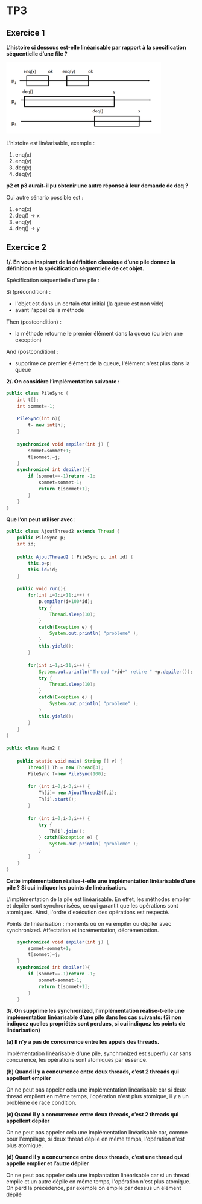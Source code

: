 # TP3

## Exercice 1

**L’histoire ci dessous est-elle linéarisable par rapport à la specification séquentielle d’une file ?**

![histoire](./histoire.png)

L'histoire est linéarisable, exemple :
1. enq(x) 
2. enq(y) 
3. deq(x) 
4. deq(y)

**p2 et p3 aurait-il pu obtenir une autre réponse à leur demande de deq ?**

Oui autre sénario possible est :
1. enq(x) 
2. deq() -> x 
3. enq(y) 
4. deq() -> y

## Exercice 2

**1/. En vous inspirant de la définition classique d’une pile donnez la définition et la spécification séquentielle de cet objet.**

Spécification séquentielle d'une pile :

Si (précondition) : 
- l'objet est dans un certain état initial (la queue est non vide)
- avant l'appel de la méthode

Then (postcondition) :
- la méthode retourne le premier élément dans la queue (ou bien une exception)

And (postcondition) :
- supprime ce premier élément de la queue, l'élément n'est plus dans la queue


**2/. On considère l’implémentation suivante :**

```java
public class PileSync {
    int t[];
    int sommet=-1;

    PileSync(int n){
        t= new int[n];
    }

    synchronized void empiler(int j) {
        sommet=sommet+1;
        t[sommet]=j;
    }
    synchronized int depiler(){
        if (sommet==-1)return -1;
            sommet=sommet-1;
            return t[sommet+1];
        }
    }
}
```

**Que l’on peut utiliser avec :**

```java	
public class AjoutThread2 extends Thread {
    public PileSync p;
    int id;
    
    public AjoutThread2 ( PileSync p, int id) {
        this.p=p;
        this.id=id;
    }

    public void run(){
        for(int i=1;i<11;i++) {
            p.empiler(i+100*id);
            try {
                Thread.sleep(10);
            }
            catch(Exception e) { 
                System.out.println( "probleme" );
            }
            this.yield();
        }

        for(int i=1;i<11;i++) {
            System.out.println("Thread "+id+" retire " +p.depiler());
            try {
                Thread.sleep(10);
            }
            catch(Exception e) { 
                System.out.println( "probleme" );
            }
            this.yield();
        }
    }
}

public class Main2 {

    public static void main( String [] v) {
        Thread[] Th = new Thread[3];
        PileSync f=new PileSync(100);

        for (int i=0;i<3;i++) {
            Th[i]= new AjoutThread2(f,i);
            Th[i].start();
        }
        
        for (int i=0;i<3;i++) { 
            try {
                Th[i].join();
            } catch(Exception e) {
                System.out.println( "probleme" );
            }
        }
    }
}
```

**Cette implémentation réalise-t-elle une implémentation linéarisable d’une pile ? Si oui indiquer les points de linéarisation.**

L'implémentation de la pile est linéarisable. En effet, les méthodes empiler et depiler sont synchronisées, ce qui garantit que les opérations sont atomiques. Ainsi, l'ordre d'exécution des opérations est respecté.

Points de linéarisation : moments où on va empiler ou dépiler avec synchronized. Affectation et incrémentation, décrémentation.

```java
    synchronized void empiler(int j) {
        sommet=sommet+1;
        t[sommet]=j;
    }
    synchronized int depiler(){
        if (sommet==-1)return -1;
            sommet=sommet-1;
            return t[sommet+1];
        }
    }
```

**3/. On supprime les synchronized, l’implémentation réalise-t-elle une implémentation linéarisable d’une pile dans les cas suivants: (Si non indiquez quelles propriétés sont perdues, si oui indiquez les points de linéarisation)**

**(a) Il n’y a pas de concurrence entre les appels des threads.**

Implémentation linéarisable d'une pile, synchronized est superflu car sans concurence, les opérations sont atomiques par essence.

**(b) Quand il y a concurrence entre deux threads, c’est 2 threads qui appellent empiler**

On ne peut pas appeler cela une implémentation linéarisable car si deux thread empilent en même temps, l'opération n'est plus atomique, il y a un problème de race condition.

**(c) Quand il y a concurrence entre deux threads, c’est 2 threads qui appellent dépiler**

On ne peut pas appeler cela une implémentation linéarisable car, comme pour l'empilage, si deux thread dépile en même temps, l'opération n'est plus atomique.

**(d) Quand il y a concurrence entre deux threads, c’est une thread qui appelle emplier et l’autre dépiler**

On ne peut pas appeler cela une implantation linéarisable car si un thread empile et un autre dépile en même temps, l'opération n'est plus atomique. On perd la précédence, par exemple on empile par dessus un élément dépilé